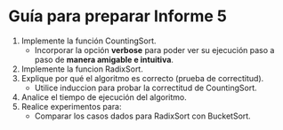 # Guía para preparar Informe 5

1. Implemente la función CountingSort.
    * Incorporar la opción **verbose** para poder ver su ejecución paso a paso de **manera amigable e intuitiva**.
2. Implemente la funcion RadixSort.
3. Explique por qué el algoritmo es correcto (prueba de correctitud).
    * Utilice induccion para probar la correctitud de CountingSort.
4. Analice el tiempo de ejecución del algoritmo.
5. Realice experimentos para:  
    * Comparar los casos dados para RadixSort con BucketSort.
